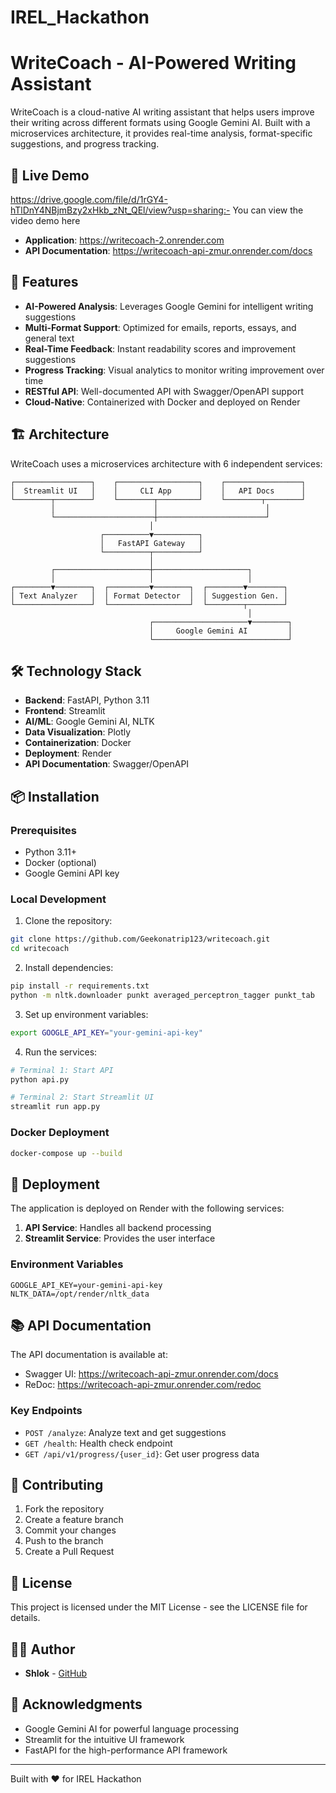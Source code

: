 # IREL_Hackathon
# WriteCoach - AI-Powered Writing Assistant


WriteCoach is a cloud-native AI writing assistant that helps users improve their writing across different formats using Google Gemini AI. Built with a microservices architecture, it provides real-time analysis, format-specific suggestions, and progress tracking.

## 🌟 Live Demo
https://drive.google.com/file/d/1rGY4-hTlDnY4NBjmBzy2xHkb_zNt_QEl/view?usp=sharing:- You can view the video demo here

- **Application**: https://writecoach-2.onrender.com
- **API Documentation**: https://writecoach-api-zmur.onrender.com/docs

## 🚀 Features

- **AI-Powered Analysis**: Leverages Google Gemini for intelligent writing suggestions
- **Multi-Format Support**: Optimized for emails, reports, essays, and general text
- **Real-Time Feedback**: Instant readability scores and improvement suggestions
- **Progress Tracking**: Visual analytics to monitor writing improvement over time
- **RESTful API**: Well-documented API with Swagger/OpenAPI support
- **Cloud-Native**: Containerized with Docker and deployed on Render

## 🏗️ Architecture

WriteCoach uses a microservices architecture with 6 independent services:

```
┌─────────────────┐    ┌──────────────────┐    ┌─────────────────┐
│  Streamlit UI   │    │     CLI App      │    │   API Docs      │
└────────┬────────┘    └────────┬─────────┘    └────────┬────────┘
         │                      │                        │
         └──────────────────────┼────────────────────────┘
                               │
                    ┌──────────▼──────────┐
                    │   FastAPI Gateway   │
                    └──────────┬──────────┘
                               │
         ┌─────────────────────┼─────────────────────┐
         │                     │                     │
┌────────▼────────┐  ┌─────────▼────────┐  ┌────────▼────────┐
│ Text Analyzer   │  │ Format Detector  │  │ Suggestion Gen. │
└─────────────────┘  └──────────────────┘  └────────┬────────┘
                                                     │
                               ┌─────────────────────▼────────┐
                               │     Google Gemini AI         │
                               └──────────────────────────────┘
```

## 🛠️ Technology Stack

- **Backend**: FastAPI, Python 3.11
- **Frontend**: Streamlit
- **AI/ML**: Google Gemini AI, NLTK
- **Data Visualization**: Plotly
- **Containerization**: Docker
- **Deployment**: Render
- **API Documentation**: Swagger/OpenAPI

## 📦 Installation

### Prerequisites

- Python 3.11+
- Docker (optional)
- Google Gemini API key

### Local Development

1. Clone the repository:
```bash
git clone https://github.com/Geekonatrip123/writecoach.git
cd writecoach
```

2. Install dependencies:
```bash
pip install -r requirements.txt
python -m nltk.downloader punkt averaged_perceptron_tagger punkt_tab
```

3. Set up environment variables:
```bash
export GOOGLE_API_KEY="your-gemini-api-key"
```

4. Run the services:

```bash
# Terminal 1: Start API
python api.py

# Terminal 2: Start Streamlit UI
streamlit run app.py
```

### Docker Deployment

```bash
docker-compose up --build
```

## 🚀 Deployment

The application is deployed on Render with the following services:

1. **API Service**: Handles all backend processing
2. **Streamlit Service**: Provides the user interface

### Environment Variables

```
GOOGLE_API_KEY=your-gemini-api-key
NLTK_DATA=/opt/render/nltk_data
```

## 📚 API Documentation

The API documentation is available at:
- Swagger UI: https://writecoach-api-zmur.onrender.com/docs
- ReDoc: https://writecoach-api-zmur.onrender.com/redoc

### Key Endpoints

- `POST /analyze`: Analyze text and get suggestions
- `GET /health`: Health check endpoint
- `GET /api/v1/progress/{user_id}`: Get user progress data

## 🤝 Contributing

1. Fork the repository
2. Create a feature branch
3. Commit your changes
4. Push to the branch
5. Create a Pull Request

## 📝 License

This project is licensed under the MIT License - see the LICENSE file for details.

## 👨‍💻 Author

- **Shlok** - [GitHub](https://github.com/Geekonatrip123)

## 🙏 Acknowledgments

- Google Gemini AI for powerful language processing
- Streamlit for the intuitive UI framework
- FastAPI for the high-performance API framework

---

Built with ❤️ for IREL Hackathon
